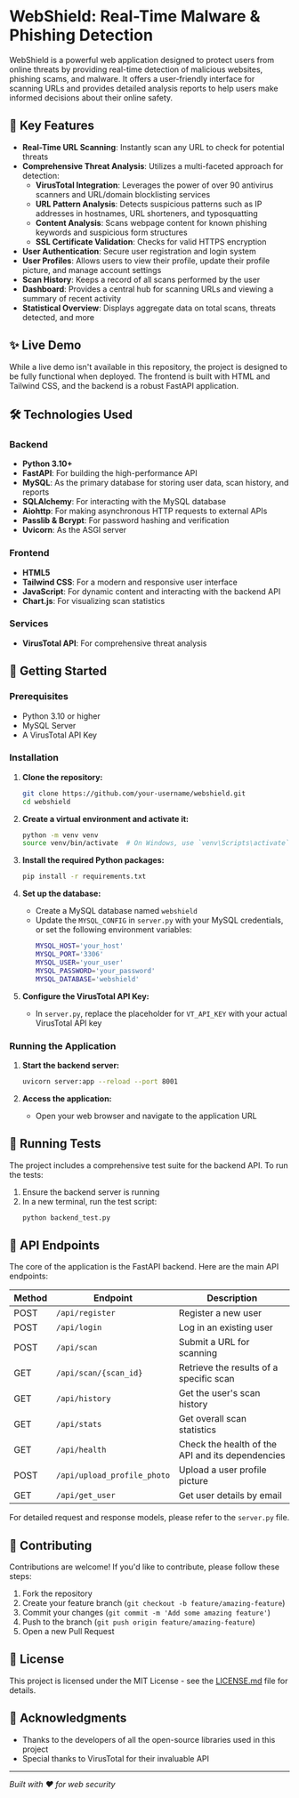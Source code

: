 # WebShield: Real-Time Malware & Phishing Detection

WebShield is a powerful web application designed to protect users from online threats by providing real-time detection of malicious websites, phishing scams, and malware. It offers a user-friendly interface for scanning URLs and provides detailed analysis reports to help users make informed decisions about their online safety.

## 🚀 Key Features

- **Real-Time URL Scanning**: Instantly scan any URL to check for potential threats
- **Comprehensive Threat Analysis**: Utilizes a multi-faceted approach for detection:
  - **VirusTotal Integration**: Leverages the power of over 90 antivirus scanners and URL/domain blocklisting services
  - **URL Pattern Analysis**: Detects suspicious patterns such as IP addresses in hostnames, URL shorteners, and typosquatting
  - **Content Analysis**: Scans webpage content for known phishing keywords and suspicious form structures
  - **SSL Certificate Validation**: Checks for valid HTTPS encryption
- **User Authentication**: Secure user registration and login system
- **User Profiles**: Allows users to view their profile, update their profile picture, and manage account settings
- **Scan History**: Keeps a record of all scans performed by the user
- **Dashboard**: Provides a central hub for scanning URLs and viewing a summary of recent activity
- **Statistical Overview**: Displays aggregate data on total scans, threats detected, and more

## ✨ Live Demo

While a live demo isn't available in this repository, the project is designed to be fully functional when deployed. The frontend is built with HTML and Tailwind CSS, and the backend is a robust FastAPI application.

## 🛠️ Technologies Used

### Backend
- **Python 3.10+**
- **FastAPI**: For building the high-performance API
- **MySQL**: As the primary database for storing user data, scan history, and reports
- **SQLAlchemy**: For interacting with the MySQL database
- **Aiohttp**: For making asynchronous HTTP requests to external APIs
- **Passlib & Bcrypt**: For password hashing and verification
- **Uvicorn**: As the ASGI server

### Frontend
- **HTML5**
- **Tailwind CSS**: For a modern and responsive user interface
- **JavaScript**: For dynamic content and interacting with the backend API
- **Chart.js**: For visualizing scan statistics

### Services
- **VirusTotal API**: For comprehensive threat analysis

## 🚀 Getting Started

### Prerequisites
- Python 3.10 or higher
- MySQL Server
- A VirusTotal API Key

### Installation

1. **Clone the repository:**
   ```bash
   git clone https://github.com/your-username/webshield.git
   cd webshield
   ```

2. **Create a virtual environment and activate it:**
   ```bash
   python -m venv venv
   source venv/bin/activate  # On Windows, use `venv\Scripts\activate`
   ```

3. **Install the required Python packages:**
   ```bash
   pip install -r requirements.txt
   ```

4. **Set up the database:**
   - Create a MySQL database named `webshield`
   - Update the `MYSQL_CONFIG` in `server.py` with your MySQL credentials, or set the following environment variables:
     ```bash
     MYSQL_HOST='your_host'
     MYSQL_PORT='3306'
     MYSQL_USER='your_user'
     MYSQL_PASSWORD='your_password'
     MYSQL_DATABASE='webshield'
     ```

5. **Configure the VirusTotal API Key:**
   - In `server.py`, replace the placeholder for `VT_API_KEY` with your actual VirusTotal API key

### Running the Application

1. **Start the backend server:**
   ```bash
   uvicorn server:app --reload --port 8001
   ```

2. **Access the application:**
   - Open your web browser and navigate to the application URL

## 🧪 Running Tests

The project includes a comprehensive test suite for the backend API. To run the tests:

1. Ensure the backend server is running
2. In a new terminal, run the test script:
   ```bash
   python backend_test.py
   ```

## 📜 API Endpoints

The core of the application is the FastAPI backend. Here are the main API endpoints:

| Method | Endpoint | Description |
|--------|----------|-------------|
| POST | `/api/register` | Register a new user |
| POST | `/api/login` | Log in an existing user |
| POST | `/api/scan` | Submit a URL for scanning |
| GET | `/api/scan/{scan_id}` | Retrieve the results of a specific scan |
| GET | `/api/history` | Get the user's scan history |
| GET | `/api/stats` | Get overall scan statistics |
| GET | `/api/health` | Check the health of the API and its dependencies |
| POST | `/api/upload_profile_photo` | Upload a user profile picture |
| GET | `/api/get_user` | Get user details by email |

For detailed request and response models, please refer to the `server.py` file.

## 🤝 Contributing

Contributions are welcome! If you'd like to contribute, please follow these steps:

1. Fork the repository
2. Create your feature branch (`git checkout -b feature/amazing-feature`)
3. Commit your changes (`git commit -m 'Add some amazing feature'`)
4. Push to the branch (`git push origin feature/amazing-feature`)
5. Open a new Pull Request

## 📄 License

This project is licensed under the MIT License - see the [LICENSE.md](LICENSE.md) file for details.

## 🙏 Acknowledgments

- Thanks to the developers of all the open-source libraries used in this project
- Special thanks to VirusTotal for their invaluable API

---

*Built with ❤️ for web security*

